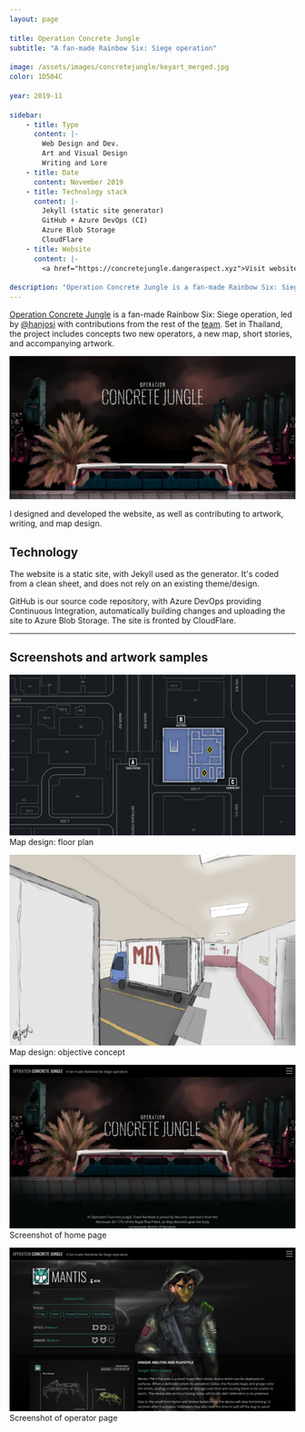 ```yaml
---
layout: page

title: Operation Concrete Jungle
subtitle: "A fan-made Rainbow Six: Siege operation"

image: /assets/images/concretejungle/keyart_merged.jpg
color: 1D504C

year: 2019-11

sidebar: 
    - title: Type
      content: |-
        Web Design and Dev.
        Art and Visual Design
        Writing and Lore
    - title: Date
      content: November 2019
    - title: Technology stack
      content: |-
        Jekyll (static site generator)
        GitHub + Azure DevOps (CI)
        Azure Blob Storage
        CloudFlare
    - title: Website
      content: |-
        <a href="https://concretejungle.dangeraspect.xyz">Visit website</a>

description: "Operation Concrete Jungle is a fan-made Rainbow Six: Siege operation based in Thailand, led by @hanjosi and myself."
---
```


[Operation Concrete Jungle](https://concretejungle.dangeraspect.xyz/) is a fan-made Rainbow Six: Siege operation, led by [@hanjosi](https://twitter.com/hanjosi) with contributions from the rest of the [team](https://concretejungle.dangeraspect.xyz/credits). Set in Thailand, the project includes concepts two new operators, a new map, short stories, and accompanying artwork. 

![Key art for Operation Concrete Jungle](/assets/images/concretejungle/keyart_merged.jpg)

I designed and developed the website, as well as contributing to artwork, writing, and map design. 

## Technology 

The website is a static site, with Jekyll used as the generator. It's coded from a clean sheet, and does not rely on an existing theme/design. 

GitHub is our source code repository, with Azure DevOps providing Continuous Integration, automatically building changes and uploading the site to Azure Blob Storage. The site is fronted by CloudFlare. 

-----

## Screenshots and artwork samples

![Map design: floor plan](/assets/images/concretejungle/map-1f.jpg)  
Map design: floor plan

![Map design: objective concept](/assets/images/concretejungle/map-1fobj.jpg)  
Map design: objective concept

![Screenshot of home page](/assets/images/concretejungle/site_1.jpg)  
Screenshot of home page

![Screenshot of operator page](/assets/images/concretejungle/site_2.jpg)  
Screenshot of operator page
